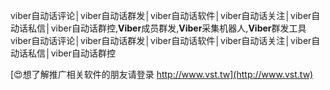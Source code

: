 viber自动话评论│viber自动话群发│viber自动话软件│viber自动话关注│viber自动话私信│viber自动话群控,**Viber**成员群发,**Viber**采集机器人,**Viber**群发工具
viber自动话评论│viber自动话群发│viber自动话软件│viber自动话关注│viber自动话私信│viber自动话群控

[😍想了解推广相关软件的朋友请登录 http://www.vst.tw](http://www.vst.tw)



